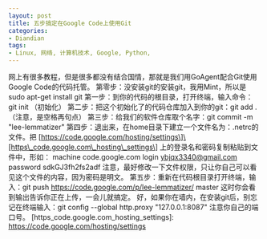 ```yaml
---
layout: post
title: 五步搞定在Google Code上使用Git
categories:
- Diandian
tags:
- Linux, 网络, 计算机技术, Google, Python, 
---
```

网上有很多教程，但是很多都没有结合国情，那就是我们用GoAgent配合Git使用Google Code的代码托管。 第零步：没安装git的安装git，我用Mint，所以是sudo apt-get install git 第一步：到你的代码的根目录，打开终端，输入命令：git init （初始化） 第二步：把这个初始化了的代码仓库加入到你的git：git add . （注意，是空格再句点） 第三步：给我们的软件仓库取个名字：git commit -m "lee-lemmatizer" 第四步：退出来，在home目录下建立一个文件名为：.netrc的文件。把 \[https://code.google.com/hosting/settings\]\[https\_code.google.com\_hosting\_settings\] 上的登录名和密码复制粘贴到文件中，形如： machine code.google.com login ybjqx3340@gmail.com password sdkGJ3fh2fs2adf 注意，最好修改一下文件权限，只让你自己可以看见这个文件的内容，因为密码是明文。 第五步：重新在代码根目录打开终端，输入：git push https://code.google.com/p/lee-lemmatizer/ master 这时你会看到输出告诉你正在上传，一会儿就搞定。 好，如果你在墙内，在安装git后，别忘记在终端输入：git config --global http.proxy "127.0.0.1:8087" 注意你自己的端口号。 \[https\_code.google.com\_hosting\_settings\]: https://code.google.com/hosting/settings